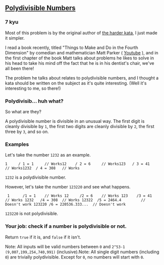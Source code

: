 <h2><a href=https://www.codewars.com/kata/5e4217e476126b000170489b/train/javascript target="_blank">Polydivisible Numbers</a></h2><h3>7 kyu</h3><p>Most of this problem is by the original author of <a href="https://www.codewars.com/kata/556206664efbe6376700005c" data-turbolinks="false" target="_blank">the harder kata</a>, I just made it simpler.</p><p>I read a book recently, titled "Things to Make and Do in the Fourth Dimension" by comedian and mathematician Matt Parker ( <a href="https://www.youtube.com/user/standupmaths" data-turbolinks="false" target="_blank">Youtube</a> ), and in the first chapter of the book Matt talks about problems he likes to solve in his head to take his mind off the fact that he is in his dentist's chair, we've all been there!</p><p>The problem he talks about relates to polydivisible numbers, and I thought a kata should be written on the subject as it's quite interesting. (Well it's interesting to me, so there!)</p><h3 id="polydivisib-huh-what">Polydivisib... huh what?</h3><p>So what are they?</p><p>A polydivisible number is divisible in an unusual way. The first digit is cleanly divisible by <code>1</code>, the first two digits are cleanly divisible by <code>2</code>, the first three by <code>3</code>, and so on.</p><h3 id="examples">Examples</h3><p>Let's take the number <code>1232</code> as an example.</p><pre><code>1     / 1 = 1     // Works12    / 2 = 6     // Works123   / 3 = 41    // Works1232  / 4 = 308   // Works</code></pre><p><code>1232</code> is a polydivisible number.</p><p>However, let's take the number <code>123220</code> and see what happens.</p><pre><code> 1      /1 = 1    // Works 12     /2 = 6    // Works 123    /3 = 41   // Works 1232   /4 = 308  // Works 12322  /5 = 2464.4         // Doesn't work 123220 /6 = 220536.333...  // Doesn't work</code></pre><p><code>123220</code> is not polydivisible.</p><h3 id="your-job-check-if-a-number-is-polydivisible-or-not">Your job: check if a number is polydivisible or not.</h3><p>Return <code>true</code> if it is, and <code>false</code> if it isn't.</p><p>Note: All inputs will be valid numbers between <code>0</code> and <code>2^53-1 (9,007,199,254,740,991)</code> (inclusive).Note: All single digit numbers (including <code>0</code>) are trivially polydivisible. Except for <code>0</code>, no numbers will start with <code>0</code>.</p>